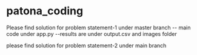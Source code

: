 # patona_coding
Please find solution for problem statement-1 under master branch
  -- main code under app.py
  --results are under output.csv and images folder
  
please find solution for problem statement-2 under main branch
